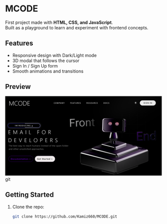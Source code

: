# MCODE
First project made with **HTML, CSS, and JavaScript**.  
Built as a playground to learn and experiment with frontend concepts.

## Features
- Responsive design with Dark/Light mode  
- 3D modal that follows the cursor  
- Sign In / Sign Up form  
- Smooth animations and transitions  

## Preview
![MCODE](./assets/image.png)
git
## Getting Started
1. Clone the repo:
   ```bash
   git clone https://github.com/Kamiz660/MCODE.git
